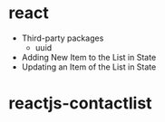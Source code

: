 # react

- Third-party packages
  - uuid
- Adding New Item to the List in State
- Updating an Item of the List in State
# reactjs-contactlist
